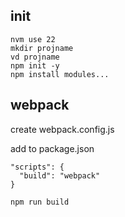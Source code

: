 ## init
```
nvm use 22
mkdir projname
vd projname
npm init -y
npm install modules...
```

## webpack
create webpack.config.js

add to package.json
```
"scripts": {
  "build": "webpack"
}
```

```
npm run build
```